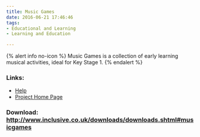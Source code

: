 ```yaml
---
title: Music Games
date: 2016-06-21 17:46:46
tags: 
- Educational and Learning
- Learning and Education

---
```


{% alert info no-icon %}
Music Games is a collection of early learning musical activities, ideal for Key Stage 1.
{% endalert %}

<!-- more -->



### Links:
- <a href="http://www.inclusive.co.uk/downloads/music_games.pdf">Help</a>
- <a href="http://www.inclusive.co.uk/downloads/downloads.shtml#musicgames">Project Home Page</a>

### Download: http://www.inclusive.co.uk/downloads/downloads.shtml#musicgames 